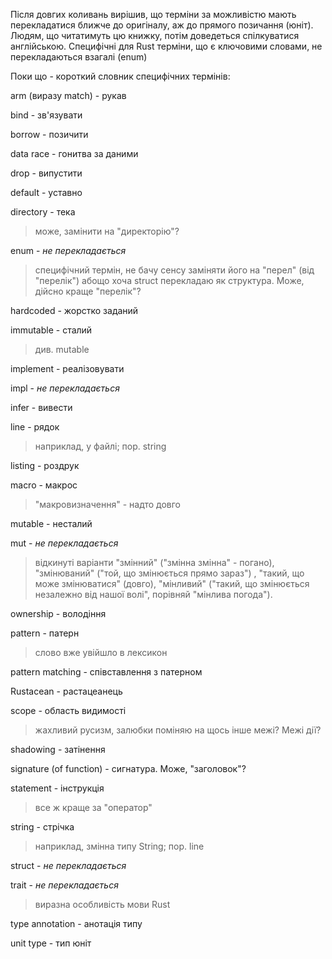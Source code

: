 Після довгих коливань вирішив, що терміни за можливістю мають перекладатися
ближче до оригіналу, аж до прямого позичання (юніт). Людям, що читатимуть цю книжку, потім доведеться спілкуватися англійською. Специфічні для Rust терміни, що є ключовими словами, не перекладаються взагалі (enum)

Поки що - короткий словник специфічних термінів:

arm (виразу match) - рукав

bind - зв'язувати 

borrow - позичити

data race - гонитва за даними

drop - випустити

default - уставно

directory - тека
> може, замінити на "директорію"?

enum - *не перекладається*

> специфічний термін, не бачу сенсу заміняти його на "перел" (від "перелік") 
> абощо
> хоча struct перекладаю як структура. Може, дійсно краще "перелік"?

hardcoded - жорстко заданий

immutable - сталий

> див. mutable

implement - реалізовувати

impl - *не перекладається*

infer - вивести

line - рядок

> наприклад, у файлі; пор. string

listing - роздрук

macro - макрос

> "макровизначення" - надто довго

mutable - несталий

mut - *не перекладається*

> відкинуті варіанти "змінний" ("змінна змінна" - погано), "змінюваний" ("той, 
> що змінюється прямо зараз") , "такий, що може змінюватися" (довго),
> "мінливий" ("такий, що змінюється незалежно від нашої волі", порівняй "мінлива 
> погода").

ownership - володіння

pattern - патерн

> слово вже увійшло в лексикон

pattern matching - співставлення з патерном

Rustacean - растацеанець

scope - область видимості

> жахливий русизм, залюбки поміняю на щось інше
> межі? Межі дії?

shadowing - затінення

signature (of function) - сигнатура. Може, "заголовок"?

statement - інструкція

>все ж краще за "оператор"

string - стрічка

> наприклад, змінна типу String; пор. line

struct - *не перекладається*

trait - *не перекладається*	

> виразна особливість мови Rust

type annotation - анотація типу

unit type - тип юніт